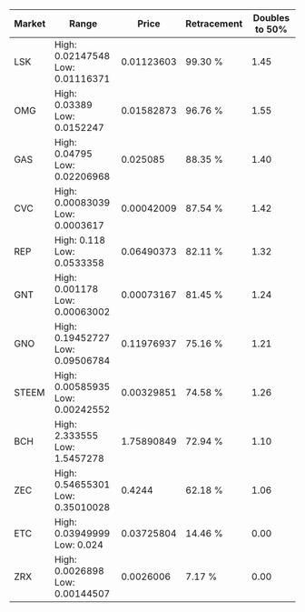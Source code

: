 | Market | Range | Price| Retracement | Doubles to 50% |
| --- | --- | --- | --- | --- |
| LSK | High: 0.02147548<br />Low: 0.01116371 | 0.01123603 | 99.30 % | 1.45 |
| OMG | High: 0.03389<br />Low: 0.0152247 | 0.01582873 | 96.76 % | 1.55 |
| GAS | High: 0.04795<br />Low: 0.02206968 | 0.025085 | 88.35 % | 1.40 |
| CVC | High: 0.00083039<br />Low: 0.0003617 | 0.00042009 | 87.54 % | 1.42 |
| REP | High: 0.118<br />Low: 0.0533358 | 0.06490373 | 82.11 % | 1.32 |
| GNT | High: 0.001178<br />Low: 0.00063002 | 0.00073167 | 81.45 % | 1.24 |
| GNO | High: 0.19452727<br />Low: 0.09506784 | 0.11976937 | 75.16 % | 1.21 |
| STEEM | High: 0.00585935<br />Low: 0.00242552 | 0.00329851 | 74.58 % | 1.26 |
| BCH | High: 2.333555<br />Low: 1.5457278 | 1.75890849 | 72.94 % | 1.10 |
| ZEC | High: 0.54655301<br />Low: 0.35010028 | 0.4244 | 62.18 % | 1.06 |
| ETC | High: 0.03949999<br />Low: 0.024 | 0.03725804 | 14.46 % | 0.00 |
| ZRX | High: 0.0026898<br />Low: 0.00144507 | 0.0026006 | 7.17 % | 0.00 |
